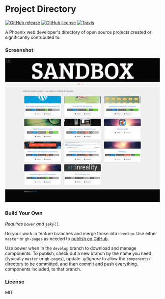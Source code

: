 # Project Directory

[![GitHub release](https://img.shields.io/github/release/chrisvogt/chrisvogt.github.io.svg?style=flat-square)](https://github.com/chrisvogt/chrisvogt.github.io/releases)
[![GitHub license](https://img.shields.io/github/license/chrisvogt/chrisvogt.github.io.svg?style=flat-square)](https://github.com/chrisvogt/chrisvogt.github.io/blob/develop/LICENSE)
[![Travis](https://img.shields.io/travis/chrisvogt/chrisvogt.github.io.svg?style=flat-square)](https://travis-ci.org/chrisvogt/chrisvogt.github.io)

A Phoenix web developer's directory of open source projects created or significantly contributed to.
### Screenshot
[![Project Directory](screenshot.png)](http://sandbox.chrisvogt.me)

### Build Your Own

_Requires `bower` and `jekyll`._

Do your work in feature branches and merge those into `develop`. Use either `master` or `gh-pages` as needed to [publish on GitHub](https://pages.github.com/).

Use bower when in the `develop` branch to download and manage components. To publish, check out a new branch by the name you need (typically `master` or `gh-pages`), update _.gitignore_ to allow the `components/` directory to be committed, and then commit and push everything, components included, to that branch.

### License

MIT
